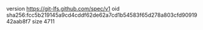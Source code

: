 version https://git-lfs.github.com/spec/v1
oid sha256:fcc5b219145a9cd4cddf62de62a7cd1b54583f65d278a803cfd9091942aab8f7
size 4711
